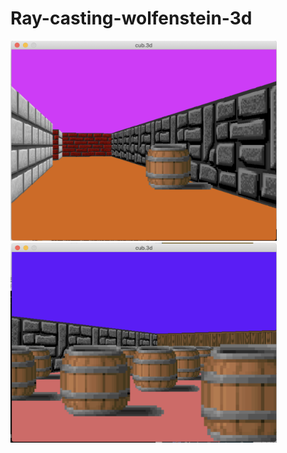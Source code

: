 # Ray-casting-wolfenstein-3d
<img src="/img/img1.png" width="426" height="320">
<img src="/img/img2.png" width="426" height="320">
